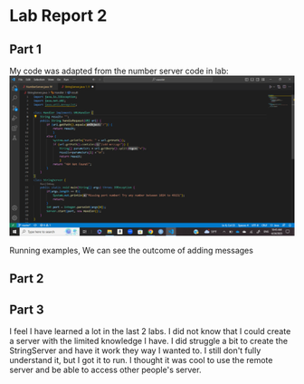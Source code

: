 # Lab Report 2
## Part 1
My code was adapted from the number server code in lab:
![Image](stringserver.png)

Running examples, We can see the outcome of adding messages

## Part 2

## Part 3
I feel I have learned a lot in the last 2 labs. I did not know that I could create a server with the limited knowledge I have. I did struggle a bit to create the StringServer and have it work they way I wanted to. I still don't fully understand it, but I got it to run. I thought it was cool to use the remote server and be able to access other people's server.
